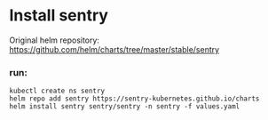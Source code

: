 # Install sentry

Original helm repository: https://github.com/helm/charts/tree/master/stable/sentry

### run:
```
kubectl create ns sentry
helm repo add sentry https://sentry-kubernetes.github.io/charts 
helm install sentry sentry/sentry -n sentry -f values.yaml
```
